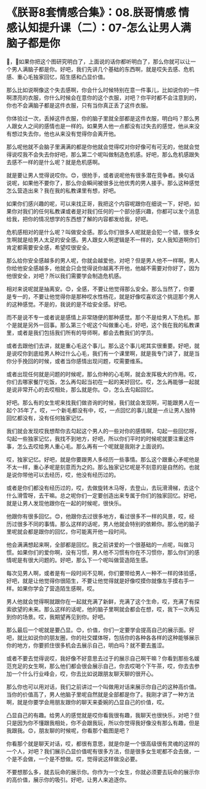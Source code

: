 # 《朕哥8套情感合集》：08.朕哥情感 情感认知提升课（二）：07-怎么让男人满脑子都是你

🎼，🎼如果你把这个图研究明白了，上面说的话你都听明白了，那么你就可以让一个男人满脑子都是你。好吧，我们先讲几个基础的东西啊，就是哎失去感、危机感、重心毛独家回忆，陌生感和凸显价值。

那么比如说啊像这个失去感啊，你会什么时候特别在意一件事儿，比如说你的一件啊漂亮的衣服，你什么时候会在意你的这个衣服，对吧？你平时都不会注意到的，你也不会满脑子都是这件衣服，只有当你真正丢了这件衣服。

你体验过一次，丢掉这件衣服，你的脑子里就全部都是这件衣服，明白吗？那么男人跟女人之间的感情也是一样的。如果男人他一点都没有过失去的感觉，他从来没有想过失去你，他也从来没有觉得你会离开他。

那么呢他就不会脑子里满满的都是你他就会觉得哎对你好像可有可无的，他就会觉得说哎我不会失去你好吧，那么第二个呢叫做制造危机感。好吧，那么危机感跟失去感不一样的是什么呢？就是危机感啊。

就是要让男人觉得说哎你。😊，很抢手，或者说呢他有很多潜在竞争者。换句话说呢，如果他不要你了，那么你会瞬间被很多比他优秀的男人接手。那么这种感觉怎么营造出来？我在我的私教课里有想，好吧。

如果你们感兴趣的呢，可以来找正哥，我把这个内容呢跟你在细说一下，好吧，如果你对我们的任何私教课或者是对我们任何的一个部分感兴趣，你都可以发个消息给我，把你的情况想学的东西想了解的内容都发给我，好吧。

危机感相对的是什么呢？叫做安全感。那么你们很多人呢就是会犯一个错，很多女生啊就是给男人太足的安全感。男人跟女人啊逻辑是不一样的，女人我知道啊你们肯定都需要安全感，希望哎很安全。

那么给你安全感越多的男人呢，你就会越爱他，对吧？但是男人他不一样啊，男人你给他安全感越多，他就会只会觉得说你越离不开他，他越不需要对你好了，因为他很安全，对吧？所以我们需要学会制造危机感。

相对来说呢就是抽离安。😊，全感，不要让他觉得那么安全。那么当然了，你要是专一的，不要让他觉得你是那种哎水性杨花，就是好像哎喜欢这个挑逗那个男人的这种感觉。不是的，我说的是不给安全感。好吧。

而不是说不专一或者说是感情上非常随便的那种感觉。那个不是给男人下危机。那个是就是另外一回事。那么第三个呢这个叫做重心毛，好吧，这个我在我的私教课里，或者是我们包括我们所有的导师啊，都会去教我们的学员。

或者去跟他们去讲，就是重心毛这个事儿。那么这个事儿呢其实很重要。好吧，就是说哎你到底给男人种过什么心毛，我们有一个课里啊，就是我专门讲了，就是当你分手挽回的时候，或者当你感情出现问题，哎需要维系。

或者出现任何就是问题的时候呢，那么你种的心毛啊，就会发挥极大的作用。哎，你们去哪家餐厅吃饭，怎么再勾起当初在一起的美好回忆。哎，怎么再能够一起就是说非常开心的去哎相处，那么就是你。😊，怎么去勾起回忆。

好吧。那么有的女生呢来找我们做咨询的时候，我们就会发现啊，可能跟男人在一起个35年了。哎，一个新毛都没有中，哎，一点回忆的事儿就是一点让男人独特回忆都没有，没有任何独家记忆。

我们就会发现哎我想帮你去勾起这个男人的一些对你的感情啊，勾起一些回忆呀，勾起一些独家记忆，我找不到地方，好吧，所以你们平时的时候呢就要注重这件事，怎么去哎给男人重心毛。那么再有一个呢就是我刚才上面说的。

哎，独家记忆。好吧，就是你要跟男人多经历一些事情。那么这个跟重心矛呢他是不太一样，重心矛呢是刻意而为之的。那么独家记忆呢是不刻意的是自然的。也就是说你带他可以去经历，哎，他没有经历过的。

或者是你们都没有经历过的，哎，去做旋转木马呀，去登山，去玩滑滑梯，去这个什么滑雪呀，去干嘛。总之呢你们一定要创造出来专属于你们的独家回忆。好吧，就是让男人发现他跟你在一起的时候呢，很快乐。

他跟你有很多回忆。😊，他跟你去过很多地方，看过很多不一样的风景，哎，经历过很多不同的事情。那么这样的话呢，男人他就会特别的依赖你。那么他的脑子里呢就会都是跟你的回忆，你可能离开他一段时间。

他会满满想起来啊，全部都是回忆。我之前讲爱的一个很基础的一点呢，叫做习惯。如果你们的爱你啊，没有习惯，男人他不习惯有你在不习惯你，那么你们的感情呢是有很大问题的。好吧，那么下一个呢叫做营造陌生感。

每次见男人啊，或者是有一段时间不见啊，你们要带给男人一种不一样的体验感，好吧，就是让他觉得你很陌生，不要让他觉得就是好像哎摸你就像左手摸右手一样。如果你学会了营造陌生感啊，哎。

男人他就会觉得啊就跟你在一起就充满了新鲜，充满了这个生命，哎，充满了有探索欲望的未来。那么这样的话呢，他的脑子里啊就会都会在想，哎，我下一次再见到你的场景。哎，我期望再见到你。好吧。

那么最后一个呢就是要凸显。😊，价值，你们一定要学会提高自己的展示面。好吧，就比如说你的朋友圈，你的社交媒体呀，包括你的各种各各样的这种能够展示你的地方，你要抓住很多机会去展示自己，明白吗？就不要去羞涩。

或者不要去觉得说哎，我好像不好意思去过于的展示自己啊干嘛？你看到那些名媛范充足的女生啊，那么他们都会很会展示自己，你去哎喝个下午茶，哎，你去去参加一个什么行业峰会，哎，你去比如说跟朋友聊天聊的很开心。

那么你也可以用对话，我们之前讲过一个叫做用对话来展示你自己的这种高价值。当你的价值高了，男人他脑子里呢自然就是全部都是你了。我刚才讲了一种方法啊，就是你要学会用朋友跟你的聊天来委婉的凸显自己的价值，哎。

凸显自己的有趣。给男人的感觉就是哎你看我很有趣，我聊天也很快乐，对吧？但只是因为你不懂跟我相处，你不会跟我玩，所以你觉得我好像没有那么有趣，但是我跟我。😊，朋友聊的时候呢，你看那个截图是吧？

你看那个就是聊天对话，哎，都很有意思，就是你是一个很高级很有灵魂的这样的一个人，对吧？我们展示凸显价值呢有很多方法，但是很多女生呢都不会去做，一个是不会做，一个是不想做。哎，觉得说这样做没必要。

不要想那么多，就去玩命的展示你。你作为一个女生，你就必须要去玩命的展示你的高价值，展示你的吸引。好吧，让男人来追逐你。

